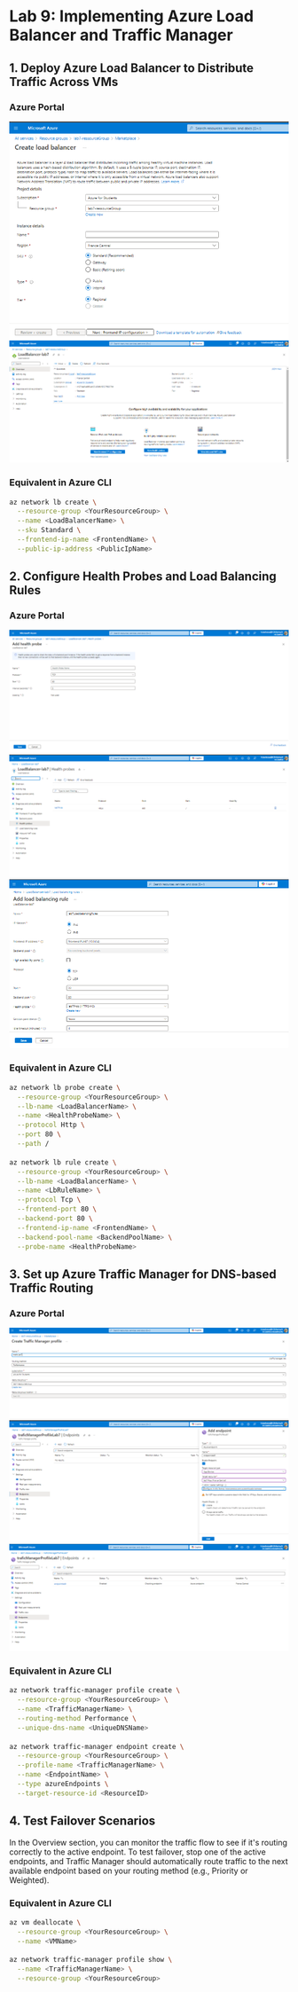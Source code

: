 # Lab 9: Implementing Azure Load Balancer and Traffic Manager

## 1. Deploy Azure Load Balancer to Distribute Traffic Across VMs

### Azure Portal
![Image 1](./1.png)
![Image 2](./2.png)

### Equivalent in Azure CLI
```bash
az network lb create \
  --resource-group <YourResourceGroup> \
  --name <LoadBalancerName> \
  --sku Standard \
  --frontend-ip-name <FrontendName> \
  --public-ip-address <PublicIpName>
```

## 2. Configure Health Probes and Load Balancing Rules

### Azure Portal
![Image 3](./3.png)
![Image 4](./4.png)
![Image 5](./5.png)

### Equivalent in Azure CLI
```bash
az network lb probe create \
  --resource-group <YourResourceGroup> \
  --lb-name <LoadBalancerName> \
  --name <HealthProbeName> \
  --protocol Http \
  --port 80 \
  --path /

az network lb rule create \
  --resource-group <YourResourceGroup> \
  --lb-name <LoadBalancerName> \
  --name <LbRuleName> \
  --protocol Tcp \
  --frontend-port 80 \
  --backend-port 80 \
  --frontend-ip-name <FrontendName> \
  --backend-pool-name <BackendPoolName> \
  --probe-name <HealthProbeName>

```

## 3. Set up Azure Traffic Manager for DNS-based Traffic Routing

### Azure Portal
![Image 6](./6.png)
![Image 7](./7.png)
![Image 8](./8.png)

### Equivalent in Azure CLI
```bash
az network traffic-manager profile create \
  --resource-group <YourResourceGroup> \
  --name <TrafficManagerName> \
  --routing-method Performance \
  --unique-dns-name <UniqueDNSName>

az network traffic-manager endpoint create \
  --resource-group <YourResourceGroup> \
  --profile-name <TrafficManagerName> \
  --name <EndpointName> \
  --type azureEndpoints \
  --target-resource-id <ResourceID>

```

## 4. Test Failover Scenarios

In the Overview section, you can monitor the traffic flow to see if it's routing correctly to the active endpoint.
To test failover, stop one of the active endpoints, and Traffic Manager should automatically route traffic to the next available endpoint based on your routing method (e.g., Priority or Weighted).

### Equivalent in Azure CLI
```bash
az vm deallocate \
  --resource-group <YourResourceGroup> \
  --name <VMName>

az network traffic-manager profile show \
  --name <TrafficManagerName> \
  --resource-group <YourResourceGroup>


```
